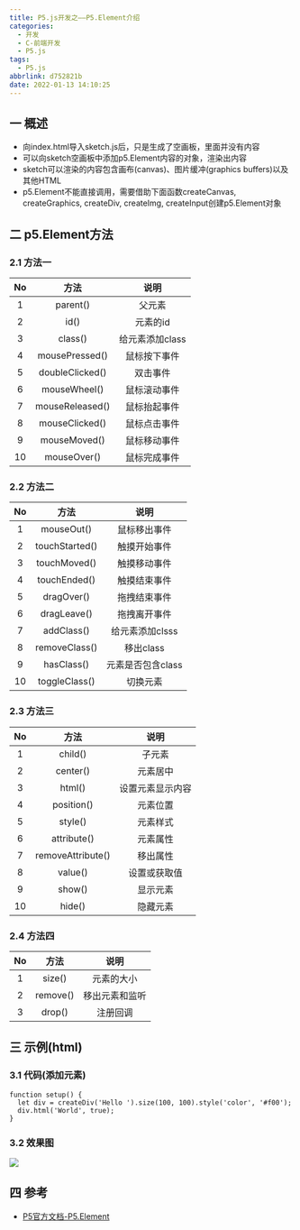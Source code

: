 ```yaml
---
title: P5.js开发之——P5.Element介绍
categories:
  - 开发
  - C-前端开发
  - P5.js
tags:
  - P5.js
abbrlink: d752821b
date: 2022-01-13 14:10:25
---
```

## 一 概述

* 向index.html导入sketch.js后，只是生成了空画板，里面并没有内容
* 可以向sketch空画板中添加p5.Element内容的对象，渲染出内容
* sketch可以渲染的内容包含画布(canvas)、图片缓冲(graphics buffers)以及其他HTML
* p5.Element不能直接调用，需要借助下面函数createCanvas, createGraphics, createDiv, createImg, createInput创建p5.Element对象

<!--more-->

## 二 p5.Element方法

### 2.1 方法一

|  No  |      方法       |      说明       |
| :--: | :-------------: | :-------------: |
|  1   |    parent()     |     父元素      |
|  2   |      id()       |    元素的id     |
|  3   |     class()     | 给元素添加class |
|  4   | mousePressed()  |  鼠标按下事件   |
|  5   | doubleClicked() |    双击事件     |
|  6   |  mouseWheel()   |  鼠标滚动事件   |
|  7   | mouseReleased() |  鼠标抬起事件   |
|  8   | mouseClicked()  |  鼠标点击事件   |
|  9   |  mouseMoved()   |  鼠标移动事件   |
|  10  |   mouseOver()   |  鼠标完成事件   |

### 2.2 方法二

|  No  |      方法      |       说明        |
| :--: | :------------: | :---------------: |
|  1   |   mouseOut()   |   鼠标移出事件    |
|  2   | touchStarted() |   触摸开始事件    |
|  3   |  touchMoved()  |   触摸移动事件    |
|  4   |  touchEnded()  |   触摸结束事件    |
|  5   |   dragOver()   |   拖拽结束事件    |
|  6   |  dragLeave()   |   拖拽离开事件    |
|  7   |   addClass()   |  给元素添加clsss  |
|  8   | removeClass()  |     移出class     |
|  9   |   hasClass()   | 元素是否包含class |
|  10  | toggleClass()  |     切换元素      |

### 2.3 方法三

|  No  |       方法        |       说明       |
| :--: | :---------------: | :--------------: |
|  1   |      child()      |      子元素      |
|  2   |     center()      |     元素居中     |
|  3   |      html()       | 设置元素显示内容 |
|  4   |    position()     |     元素位置     |
|  5   |      style()      |     元素样式     |
|  6   |    attribute()    |     元素属性     |
|  7   | removeAttribute() |     移出属性     |
|  8   |      value()      |   设置或获取值   |
|  9   |      show()       |     显示元素     |
|  10  |      hide()       |     隐藏元素     |

### 2.4 方法四

|  No  |   方法   |      说明      |
| :--: | :------: | :------------: |
|  1   |  size()  |   元素的大小   |
|  2   | remove() | 移出元素和监听 |
|  3   |  drop()  |    注册回调    |

## 三 示例(html)

### 3.1 代码(添加元素)

```
function setup() {
  let div = createDiv('Hello ').size(100, 100).style('color', '#f00');
  div.html('World', true);
}
```

### 3.2 效果图

![][1]

## 四 参考

* [P5官方文档-P5.Element](https://p5js.org/zh-Hans/reference/#/p5.Element)


[1]:https://fastly.jsdelivr.net/gh/PGzxc/CDN@master/blog-p5js/p5js-p5element-html-example.png
